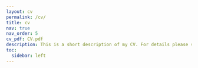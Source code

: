 ```yaml
---
layout: cv
permalink: /cv/
title: cv
nav: true
nav_order: 5
cv_pdf: CV.pdf
description: This is a short description of my CV. For details please see the pdf.
toc:
  sidebar: left
---
```


